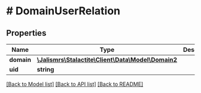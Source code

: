 # # DomainUserRelation

## Properties

Name | Type | Description | Notes
------------ | ------------- | ------------- | -------------
**domain** | [**\Jalismrs\Stalactite\Client\Data\Model\Domain2**](Domain2.md) |  |
**uid** | **string** |  |

[[Back to Model list]](../../README.md#models) [[Back to API list]](../../README.md#endpoints) [[Back to README]](../../README.md)
